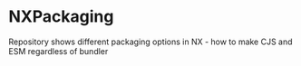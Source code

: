 # NXPackaging
Repository shows different packaging options in NX - how to make CJS and ESM regardless of bundler
